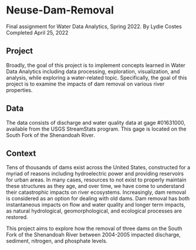 # Neuse-Dam-Removal
Final assignment for Water Data Analytics, Spring 2022.
By Lydie Costes
Completed April 25, 2022

## Project
Broadly, the goal of this project is to implement concepts learned in Water Data Analytics including data processing, exploration, visualization, and analysis, while exploring a water-related topic. Specifically, the goal of this project is to examine the impacts of dam removal on various river properties. 

## Data
The data consists of discharge and water quality data at gage #01631000, available from the USGS StreamStats program. This gage is located on the South Fork of the Shenandoah River.

## Context
Tens of thousands of dams exist across the United States, constructed for a myriad of reasons including hydroelectric power and providing reservoirs for urban areas. In many cases, resources to not exist to properly maintain these structures as they age, and over time, we have come to understand their catastrophic impacts on river ecosystems. Increasingly, dam removal is considered as an option for dealing with old dams. Dam removal has both instantaneous impacts on flow and water quality and longer term impacts, as natural hydrological, geomorphological, and ecological processes are restored. 

This project aims to explore how the removal of three dams on the South Fork of the Shenandoah River between 2004-2005 impacted discharge, sediment, nitrogen, and phosphate levels.



